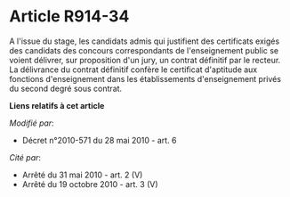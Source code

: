 # Article R914-34

A l'issue du stage, les candidats admis qui justifient des certificats exigés des candidats des concours correspondants de
l'enseignement public se voient délivrer, sur proposition d'un jury, un contrat définitif par le recteur. La délivrance du
contrat définitif confère le certificat d'aptitude aux fonctions d'enseignement dans les établissements d'enseignement privés
du second degré sous contrat.

**Liens relatifs à cet article**

_Modifié par_:

  - Décret n°2010-571 du 28 mai 2010 - art. 6

_Cité par_:

  - Arrêté du 31 mai 2010 - art. 2 (V)
  - Arrêté du 19 octobre 2010 - art. 3 (V)
